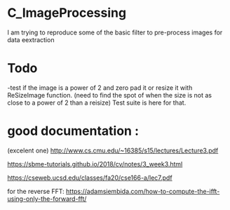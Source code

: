 # C_ImageProcessing
I am trying to reproduce some of the basic filter to pre-process images for data eextraction

# Todo 
-test if the image is a power of 2 and zero pad it or resize it with ReSizeImage function. (need to find the spot of when the size is not as close to a power of 2 than a reisize) Test suite is here for that.


# good documentation :
(excelent one)
http://www.cs.cmu.edu/~16385/s15/lectures/Lecture3.pdf


https://sbme-tutorials.github.io/2018/cv/notes/3_week3.html

https://cseweb.ucsd.edu/classes/fa20/cse166-a/lec7.pdf

for the reverse FFT:
https://adamsiembida.com/how-to-compute-the-ifft-using-only-the-forward-fft/
